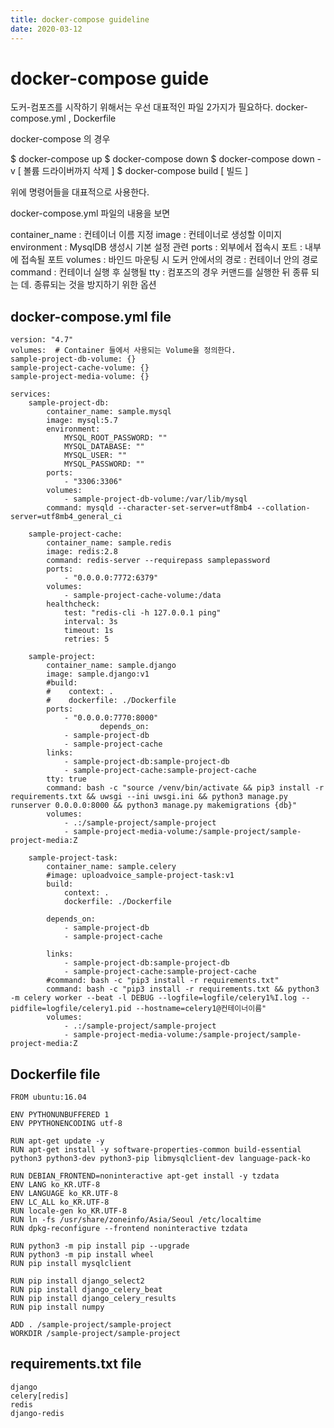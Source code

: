 ```yaml
---
title: docker-compose guideline
date: 2020-03-12
---
```

# docker-compose guide

도커-컴포즈를 시작하기 위해서는 우선 대표적인 파일 2가지가 필요하다.
docker-compose.yml , Dockerfile 


docker-compose 의 경우

$ docker-compose up
$ docker-compose down
$ docker-compose down -v [ 볼륨 드라이버까지 삭제 ]
$ docker-compose build [ 빌드 ]

위에 명령어들을 대표적으로 사용한다.

docker-compose.yml 파일의 내용을 보면

container_name : 컨테이너 이름 지정
image : 컨테이너로 생성할 이미지
environment : MysqlDB 생성시 기본 설정 관련
ports : 외부에서 접속시 포트 : 내부에 접속될 포트
volumes : 바인드 마운팅 시 도커 안에서의 경로 : 컨테이너 안의 경로
command : 컨테이너 실행 후 실행될 
tty : 컴포즈의 경우 커맨드를 실행한 뒤 종류 되는 데. 종류되는 것을 방지하기 위한 옵션


## docker-compose.yml file
    version: "4.7"
    volumes:  # Container 들에서 사용되는 Volume을 정의한다.
    sample-project-db-volume: {}
    sample-project-cache-volume: {}
    sample-project-media-volume: {}

    services:
        sample-project-db:
            container_name: sample.mysql
            image: mysql:5.7
            environment:
                MYSQL_ROOT_PASSWORD: ""
                MYSQL_DATABASE: ""
                MYSQL_USER: ""
                MYSQL_PASSWORD: ""
            ports:
                - "3306:3306"
            volumes:
                - sample-project-db-volume:/var/lib/mysql
            command: mysqld --character-set-server=utf8mb4 --collation-server=utf8mb4_general_ci

        sample-project-cache:
            container_name: sample.redis
            image: redis:2.8
            command: redis-server --requirepass samplepassword
            ports:
                - "0.0.0.0:7772:6379"
            volumes:
                - sample-project-cache-volume:/data
            healthcheck:
                test: "redis-cli -h 127.0.0.1 ping"
                interval: 3s
                timeout: 1s
                retries: 5

        sample-project:
            container_name: sample.django
            image: sample.django:v1
            #build:
            #    context: .
            #    dockerfile: ./Dockerfile
            ports:
                - "0.0.0.0:7770:8000"
                        depends_on:
                - sample-project-db
                - sample-project-cache
            links:
                - sample-project-db:sample-project-db
                - sample-project-cache:sample-project-cache
            tty: true
            command: bash -c "source /venv/bin/activate && pip3 install -r requirements.txt && uwsgi --ini uwsgi.ini && python3 manage.py runserver 0.0.0.0:8000 && python3 manage.py makemigrations {db}"
            volumes:
                - .:/sample-project/sample-project
                - sample-project-media-volume:/sample-project/sample-project-media:Z

        sample-project-task:
            container_name: sample.celery
            #image: uploadvoice_sample-project-task:v1
            build:
                context: .
                dockerfile: ./Dockerfile

            depends_on:
                - sample-project-db
                - sample-project-cache

            links:
                - sample-project-db:sample-project-db
                - sample-project-cache:sample-project-cache
            #command: bash -c "pip3 install -r requirements.txt"
            command: bash -c "pip3 install -r requirements.txt && python3 -m celery worker --beat -l DEBUG --logfile=logfile/celery1%I.log --pidfile=logfile/celery1.pid --hostname=celery1@컨테이너이름"
            volumes:
                - .:/sample-project/sample-project
                - sample-project-media-volume:/sample-project/sample-project-media:Z


## Dockerfile file
    FROM ubuntu:16.04

    ENV PYTHONUNBUFFERED 1
    ENV PPYTHONENCODING utf-8

    RUN apt-get update -y
    RUN apt-get install -y software-properties-common build-essential python3 python3-dev python3-pip libmysqlclient-dev language-pack-ko

    RUN DEBIAN_FRONTEND=noninteractive apt-get install -y tzdata
    ENV LANG ko_KR.UTF-8
    ENV LANGUAGE ko_KR.UTF-8
    ENV LC_ALL ko_KR.UTF-8
    RUN locale-gen ko_KR.UTF-8
    RUN ln -fs /usr/share/zoneinfo/Asia/Seoul /etc/localtime
    RUN dpkg-reconfigure --frontend noninteractive tzdata

    RUN python3 -m pip install pip --upgrade
    RUN python3 -m pip install wheel
    RUN pip install mysqlclient

    RUN pip install django_select2
    RUN pip install django_celery_beat
    RUN pip install django_celery_results
    RUN pip install numpy

    ADD . /sample-project/sample-project
    WORKDIR /sample-project/sample-project


## requirements.txt file
    django
    celery[redis]
    redis
    django-redis
    
   
